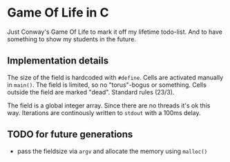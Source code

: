 # Game Of Life in C

Just Conway's Game Of Life to mark it off my lifetime todo-list. And to have something to show my
students in the future.

## Implementation details

The size of the field is hardcoded with `#define`. Cells are activated manually in `main()`. The
field is limited, so no "torus"-bogus or something. Cells outside the field are marked "dead".
Standard rules (23/3).

The field is a global integer array. Since there are no threads it's ok this way. Iterations are
continously written to `stdout` with a 100ms delay.

## TODO for future generations

* pass the fieldsize via `argv` and allocate the memory using `malloc()`
